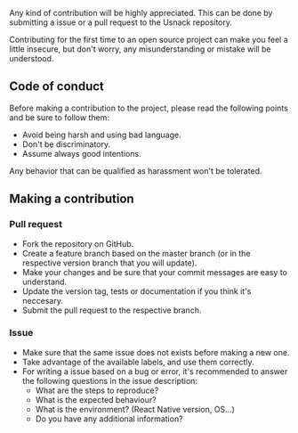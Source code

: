 Any kind of contribution will be highly appreciated. This can be done by submitting a issue or a pull request to the Usnack repository.

Contributing for the first time to an open source project can make you feel a little insecure, but don't worry, any misunderstanding or mistake will be understood.

## Code of conduct

Before making a contribution to the project, please read the following points and be sure to follow them:

* Avoid being harsh and using bad language.
* Don't be discriminatory.
* Assume always good intentions.

Any behavior that can be qualified as harassment won't be tolerated.

## Making a contribution

### Pull request

* Fork the repository on GitHub.
* Create a feature branch based on the master branch (or in the respective version branch that you will update).
* Make your changes and be sure that your commit messages are easy to understand.
* Update the version tag, tests or documentation if you think it's neccesary.
* Submit the pull request to the respective branch.

### Issue

* Make sure that the same issue does not exists before making a new one.
* Take advantage of the available labels, and use them correctly.
* For writing a issue based on a bug or error, it's recommended to answer the following questions in the issue description:
    * What are the steps to reproduce?
    * What is the expected behaviour?
    * What is the environment? (React Native version, OS...)
    * Do you have any additional information?

